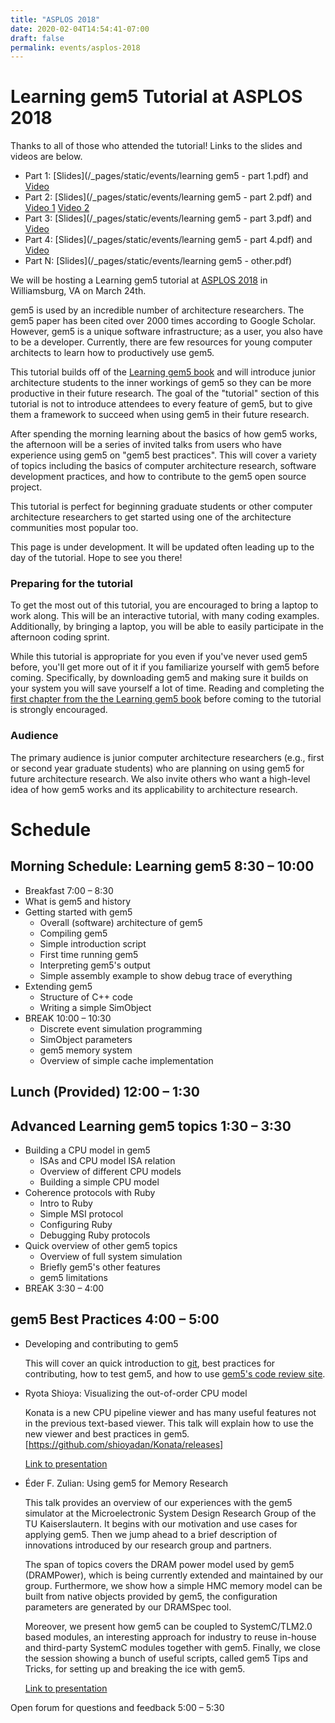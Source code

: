 ```yaml
---
title: "ASPLOS 2018"
date: 2020-02-04T14:54:41-07:00
draft: false
permalink: events/asplos-2018
---
```


# Learning gem5 Tutorial at ASPLOS 2018

Thanks to all of those who attended the tutorial! Links to the slides and videos are below.

 - Part 1: [Slides](/_pages/static/events/learning gem5 - part 1.pdf) and [Video](https://www.youtube.com/watch?v=wo4b9FPEiHk)
 - Part 2: [Slides](/_pages/static/events/learning gem5 - part 2.pdf) and [Video 1](https://www.youtube.com/watch?v=SEiOsMmG5qo) [Video 2](https://www.youtube.com/watch?v=eiliJz_YsG4)
 - Part 3: [Slides](/_pages/static/events/learning gem5 - part 3.pdf) and [Video](https://www.youtube.com/watch?v=XTIrVBb86aM)
 - Part 4: [Slides](/_pages/static/events/learning gem5 - part 4.pdf) and [Video](https://www.youtube.com/watch?v=JFC0km8zPbw)
 - Part N: [Slides](/_pages/static/events/learning gem5 - other.pdf)

We will be hosting a Learning gem5 tutorial at [ASPLOS 2018](http://asplos2018.org/) in Williamsburg, VA on March 24th.

gem5 is used by an incredible number of architecture researchers. The gem5 paper has been cited over 2000 times according to Google Scholar. However, gem5 is a unique software infrastructure; as a user, you also have to be a developer. Currently, there are few resources for young computer architects to learn how to productively use gem5.

This tutorial builds off of the [Learning gem5 book](/documentation/learning_gem5/introduction) and will introduce junior architecture students to the inner workings of gem5 so they can be more productive in their future research. The goal of the "tutorial" section of this tutorial is not to introduce attendees to every feature of gem5, but to give them a framework to succeed when using gem5 in their future research.

After spending the morning learning about the basics of how gem5 works, the afternoon will be a series of invited talks from users who have experience using gem5 on "gem5 best practices". This will cover a variety of topics including the basics of computer architecture research, software development practices, and how to contribute to the gem5 open source project.

This tutorial is perfect for beginning graduate students or other computer architecture researchers to get started using one of the architecture communities most popular too.

This page is under development. It will be updated often leading up to the day of the tutorial. Hope to see you there!
### Preparing for the tutorial

To get the most out of this tutorial, you are encouraged to bring a laptop to work along. This will be an interactive tutorial, with many coding examples. Additionally, by bringing a laptop, you will be able to easily participate in the afternoon coding sprint.

While this tutorial is appropriate for you even if you've never used gem5 before, you'll get more out of it if you familiarize yourself with gem5 before coming. Specifically, by downloading gem5 and making sure it builds on your system you will save yourself a lot of time. Reading and completing the [first chapter from the the Learning gem5 book](http://www.gem5.org/documentation/learning_gem5/part1/building/) before coming to the tutorial is strongly encouraged.
### Audience

The primary audience is junior computer architecture researchers (e.g., first or second year graduate students) who are planning on using gem5 for future architecture research. We also invite others who want a high-level idea of how gem5 works and its applicability to architecture research.
# Schedule

## Morning Schedule: Learning gem5 8:30 – 10:00

 - Breakfast 7:00 – 8:30
 - What is gem5 and history
 - Getting started with gem5
    - Overall (software) architecture of gem5
    - Compiling gem5
    - Simple introduction script
    - First time running gem5
    - Interpreting gem5's output
    - Simple assembly example to show debug trace of everything
 - Extending gem5
    - Structure of C++ code
    - Writing a simple SimObject
 - BREAK 10:00 – 10:30
    - Discrete event simulation programming
    - SimObject parameters
    - gem5 memory system
    - Overview of simple cache implementation

## Lunch (Provided) 12:00 – 1:30
## Advanced Learning gem5 topics 1:30 – 3:30

 - Building a CPU model in gem5
    - ISAs and CPU model ISA relation
    - Overview of different CPU models
    - Building a simple CPU model
 - Coherence protocols with Ruby
    - Intro to Ruby
    - Simple MSI protocol
    - Configuring Ruby
    - Debugging Ruby protocols
 - Quick overview of other gem5 topics
    - Overview of full system simulation
    - Briefly gem5's other features
    - gem5 limitations
 - BREAK 3:30 – 4:00

## gem5 Best Practices 4:00 – 5:00

 - Developing and contributing to gem5

   This will cover an quick introduction to [git](https://git-scm.com/), best practices for contributing, how to test gem5, and how to use [gem5's code review site](https://gem5-review.googlesource.com/).
 - Ryota Shioya: Visualizing the out-of-order CPU model

   Konata is a new CPU pipeline viewer and has many useful features not in the previous text-based viewer. This talk will explain how to use the new viewer and best practices in gem5. [https://github.com/shioyadan/Konata/releases]

   [Link to presentation](http://learning.gem5.org/tutorial/presentations/vis-o3-gem5.pdf)
 - Éder F. Zulian: Using gem5 for Memory Research

   This talk provides an overview of our experiences with the gem5 simulator at the Microelectronic System Design Research Group of the TU Kaiserslautern. It begins with our motivation and use cases for applying gem5. Then we jump ahead to a brief description of innovations introduced by our research group and partners.

   The span of topics covers the DRAM power model used by gem5 (DRAMPower), which is being currently extended and maintained by our group. Furthermore, we show how a simple HMC memory model can be built from native objects provided by gem5, the configuration parameters are generated by our DRAMSpec tool.

   Moreover, we present how gem5 can be coupled to SystemC/TLM2.0 based modules, an interesting approach for industry to reuse in-house and third-party SystemC modules together with gem5. Finally, we close the session showing a bunch of useful scripts, called gem5 Tips and Tricks, for setting up and breaking the ice with gem5.

   [Link to presentation](http://learning.gem5.org/tutorial/presentations/gem5_mem_research.pdf)

Open forum for questions and feedback 5:00 – 5:30
